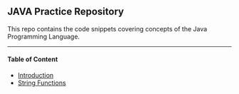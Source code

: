 ## JAVA Practice Repository

This repo contains the code snippets covering concepts of the Java Programming Language.

---
#### Table of Content
- [Introduction](./JV01_Introduction/)
- [String Functions](./JV02_String_Function/)

